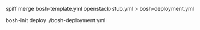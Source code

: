 spiff merge bosh-template.yml openstack-stub.yml > bosh-deployment.yml

bosh-init deploy ./bosh-deployment.yml
